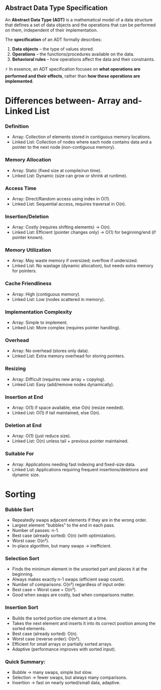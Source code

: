 ## Abstract Data Type Specification

An **Abstract Data Type (ADT)** is a mathematical model of a data structure that defines a set of data objects and the operations that can be performed on them, independent of their implementation.

The **specification** of an ADT formally describes:

1. **Data objects** – the type of values stored.
2. **Operations** – the functions/procedures available on the data.
3. **Behavioral rules** – how operations affect the data and their constraints.

⚡ In essence, an ADT specification focuses on **what operations are performed and their effects**, rather than **how these operations are implemented**.

# Differences between- Array and- Linked List

### Definition
- Array: Collection of elements stored in contiguous memory locations.
- Linked List: Collection of nodes where each node contains data and a pointer to the next node (non-contiguous memory).

### Memory Allocation
- Array: Static (fixed size at compile/run time).
- Linked List: Dynamic (size can grow or shrink at runtime).

### Access Time
- Array: Direct/Random access using index in O(1).
- Linked List: Sequential access, requires traversal in O(n).

### Insertion/Deletion
- Array: Costly (requires shifting elements) → O(n).
- Linked List: Efficient (pointer changes only) → O(1) for beginning/end (if pointer known).

### Memory Utilization
- Array: May waste memory if oversized; overflow if undersized.
- Linked List: No wastage (dynamic allocation), but needs extra memory for pointers.

### Cache Friendliness
- Array: High (contiguous memory).
- Linked List: Low (nodes scattered in memory).

### Implementation Complexity
- Array: Simple to implement.
- Linked List: More complex (requires pointer handling).

### Overhead
- Array: No overhead (stores only data).
- Linked List: Extra memory overhead for storing pointers.

### Resizing
- Array: Difficult (requires new array + copying).
- Linked List: Easy (add/remove nodes dynamically).

### Insertion at End
- Array: O(1) if space available, else O(n) (resize needed).
- Linked List: O(1) if tail maintained, else O(n).

### Deletion at End
- Array: O(1) (just reduce size).
- Linked List: O(n) unless tail + previous pointer maintained.

### Suitable For
- Array: Applications needing fast indexing and fixed-size data.
- Linked List: Applications requiring frequent insertions/deletions and dynamic size.

# Sorting

### Bubble Sort
- Repeatedly swaps adjacent elements if they are in the wrong order.
- Largest element "bubbles" to the end in each pass.
- Number of passes: n-1.
- Best case (already sorted): O(n) (with optimization).
- Worst case: O(n²).
- In-place algorithm, but many swaps → inefficient.

### Selection Sort
- Finds the minimum element in the unsorted part and places it at the beginning.
- Always makes exactly n-1 swaps (efficient swap count).
- Number of comparisons: O(n²) regardless of input order.
- Best case = Worst case = O(n²).
- Good when swaps are costly, bad when comparisons matter.

### Insertion Sort
- Builds the sorted portion one element at a time.
- Takes the next element and inserts it into its correct position among the sorted elements.
- Best case (already sorted): O(n).
- Worst case (reverse order): O(n²).
- Efficient for small arrays or partially sorted arrays.
- Adaptive (performance improves with sorted input).

### Quick Summary:
- Bubble → many swaps, simple but slow.
- Selection → fewer swaps, but always many comparisons.
- Insertion → fast on nearly sorted/small data, adaptive.
